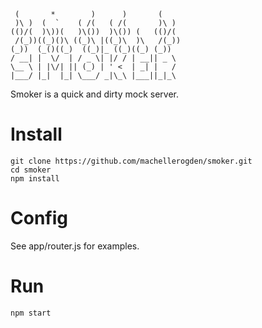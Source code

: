     (       *        )      )       (
     )\ )  (  `    ( /(   ( /(       )\ )
    (()/(  )\))(   )\())  )\()) (   (()/(
     /(_))((_)()\ ((_)\ |((_)\  )\   /(_))
    (_))  (_()((_)  ((_)|_ ((_)((_) (_))
    / __| |  \/  | / _ \| |/ / | __|| _ \
    \__ \ | |\/| || (_) | ' <  | _| |   /
    |___/ |_|  |_| \___/ _|\_\ |___||_|_\

Smoker is a quick and dirty mock server.

# Install

    git clone https://github.com/machellerogden/smoker.git
    cd smoker
    npm install

# Config

See app/router.js for examples.

# Run

``npm start``

